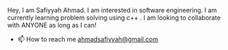 Hey, I am Safiyyah Ahmad.
I am interested in software engineering.
I am currently learning problem solving using c++ .
I am looking to collaborate with ANYONE as long as I can!
- 📫 How to reach me ahmadsafiyyah@gmail.com 

<!---
safiyyahZekri/safiyyahZekri is a ✨ special ✨ repository because its `README.md` (this file) appears on your GitHub profile.
You can click the Preview link to take a look at your changes.
--->
